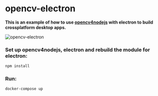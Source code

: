 opencv-electron
==============
**This is an example of how to use [opencv4nodejs](https://github.com/justadudewhohacks/opencv4nodejs) with electron to build crossplatform desktop apps.**

![opencv-electron](https://user-images.githubusercontent.com/31125521/31113188-51e7c6d8-a818-11e7-9015-295d1864e1d6.jpg)

### Set up opencv4nodejs, electron and rebuild the module for electron:
``` bash
npm install
```

### Run:
``` bash
docker-compose up
```